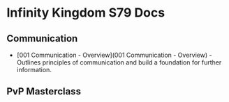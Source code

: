 # Infinity Kingdom S79 Docs
## Communication 
- [001 Communication - Overview](001 Communication - Overview) - Outlines  principles of communication and build a foundation for further information.
## PvP Masterclass 
